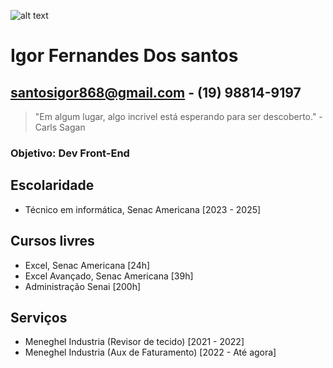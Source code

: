 ![alt text](https://www.petroita.com.br/images/img1-1.jpg)
# Igor Fernandes Dos santos
## santosigor868@gmail.com - (19) 98814-9197
> "Em algum lugar, algo incrivel está esperando para ser descoberto." - Carls Sagan

### Objetivo: Dev Front-End

## Escolaridade 
- Técnico em informática, Senac Americana [2023 - 2025]

## Cursos livres
- Excel, Senac Americana [24h]
- Excel Avançado, Senac Americana [39h]
- Administração Senai [200h]

## Serviços 
- Meneghel Industria (Revisor de tecido) [2021 - 2022]
- Meneghel Industria (Aux de Faturamento) [2022 - Até agora]
 
